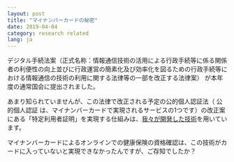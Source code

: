 ```yaml
---
layout: post
title: "マイナンバーカードの秘密"
date: 2019-04-04
category: research related
lang: ja
---
```


デジタル手続法案（正式名称：情報通信技術の活用による行政手続等に係る関係者の利便性の向上並びに行政運営の簡素化及び効率化を図るための行政手続等における情報通信の技術の利用に関する法律等の一部を改正する法律案） が本年度の通常国会に提出されました。

あまり知られていませんが、この法律で改正される予定の公的個人認証法（ 公的個人認証 は、マイナンバーカードで実現されるサービスの1つです）の改正案にある「特定利用者証明」を実現する仕組みは、<a href="http://t2r2.star.titech.ac.jp/cgi-bin/patentinfo.cgi?q_patent_content_number=CTT100626098">我々が開発した技術</a>を用いています。

マイナンバーカードによるオンラインでの健康保険の資格確認は、この技術がカードに入っていないと実現できなかったんですが、ご存知でしたか？